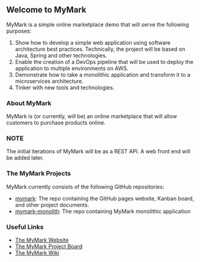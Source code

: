 ## Welcome to MyMark

MyMark is a simple online marketplace demo that will serve the following purposes:

1. Show how to develop a simple web application using software architecture best practices. Technically, the project will be based on Java, Spring and other technologies.
2. Enable the creation of a DevOps pipeline that will be used to deploy the application to multiple environments on AWS. 
3. Demonstrate how to take a monolithic application and transform it to a microservices architecture.
4. Tinker with new tools and technologies.

### About MyMark

MyMark is (or currently, will be) an online marketplace that will allow customers to purchase products online.

### NOTE

The initial iterations of MyMark will be as a REST API. A web front end will be added later.

### The MyMark Projects

MyMark currently consists of the following GitHub repositories:

- [mymark](https://github.com/jsicree/mymark): The repo containing the GitHub pages website, Kanban board, and other project documents.
- [mymark-monolith](https://github.com/jsicree/mymark-monolith): The repo containing MyMark monolithic application

### Useful Links

- [The MyMark Website](https://jsicree.github.io/mymark)
- [The MyMark Project Board](https://github.com/jsicree/mymark/projects)
- [The MyMark Wiki](https://github.com/jsicree/mymark/wiki)
